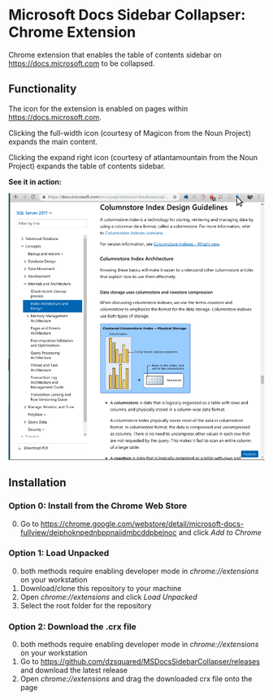 # Microsoft Docs Sidebar Collapser: Chrome Extension

Chrome extension that enables the table of contents sidebar on https://docs.microsoft.com to be collapsed.

## Functionality
The icon for the extension is enabled on pages within https://docs.microsoft.com.

Clicking the full-width icon (courtesy of Magicon from the Noun Project) expands the main content.

Clicking the expand right icon (courtesy of atlantamountain from the Noun Project) expands the table of contents sidebar.

**See it in action:**

![Collapse and Expand](/images/Collapse_Revive.gif)

## Installation
### Option 0: Install from the Chrome Web Store
0. Go to https://chrome.google.com/webstore/detail/microsoft-docs-fullview/dejphoknpednbppnajidmbcddpbejnoc and click *Add to Chrome*

### Option 1: Load Unpacked
0. both methods require enabling developer mode in *chrome://extensions* on your workstation
1. Download/clone this repository to your machine
2. Open *chrome://extensions* and click *Load Unpacked*
3. Select the root folder for the repository

### Option 2: Download the .crx file
0. both methods require enabling developer mode in *chrome://extensions* on your workstation
1. Go to https://github.com/dzsquared/MSDocsSidebarCollapser/releases and download the latest release
2. Open *chrome://extensions* and drag the downloaded crx file onto the page


